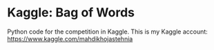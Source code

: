 # Kaggle: Bag of Words
Python code for the competition in Kaggle. This is my Kaggle account: https://www.kaggle.com/mahdikhojastehnia

